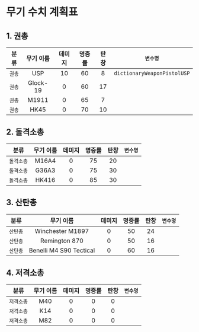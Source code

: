# 무기 수치 계획표

## 1. 권총
| 분류 | 무기 이름 | 데미지 | 명중률 | 탄창 | `변수명` |
| :---: | :---: | :---: | :---: | :---: | :---: |
| `권총` | USP | 10 | 60 | 8 | `dictionaryWeaponPistolUSP` |
| `권총` | Glock-19 | 0 | 60 | 17 | |
| `권총` | M1911 | 0 | 65 | 7 | |
| `권총` | HK45 | 0 | 70 | 10 | |

## 2. 돌격소총
| 분류 | 무기 이름 | 데미지 | 명중률 | 탄창 | `변수명` |
| :---: | :---: | :---: | :---: | :---: | :---: |
| `돌격소총` | M16A4 | 0 | 75 | 20 | |
| `돌격소총` | G36A3 | 0 | 75 | 30 | |
| `돌격소총` | HK416 | 0 | 85 | 30 | |

## 3. 산탄총
| 분류 | 무기 이름 | 데미지 | 명중률 | 탄창 | `변수명` |
| :---: | :---: | :---: | :---: | :---: | :---: |
| `산탄총` | Winchester M1897 | 0 | 50 | 24 | |
| `산탄총` | Remington 870 | 0 | 50 | 16 | |
| `산탄총` | Benelli M4 S90 Tectical | 0 | 60 | 16 | |

## 4. 저격소총
| 분류 | 무기 이름 | 데미지 | 명중률 | 탄창 | `변수명` |
| :---: | :---: | :---: | :---: | :---: | :---: |
| `저격소총` | M40 | 0 | 0 | 0 | |
| `저격소총` | K14 | 0 | 0 | 0 | |
| `저격소총` | M82 | 0 | 0 | 0 | |
